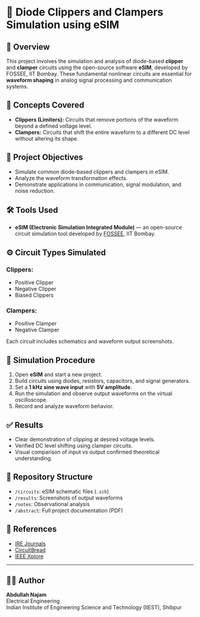 # 📐 Diode Clippers and Clampers Simulation using eSIM

## 🎯 Overview
This project involves the simulation and analysis of diode-based **clipper** and **clamper** circuits using the open-source software **eSIM**, developed by FOSSEE, IIT Bombay. These fundamental nonlinear circuits are essential for **waveform shaping** in analog signal processing and communication systems.

## 🧠 Concepts Covered

- **Clippers (Limiters):** Circuits that remove portions of the waveform beyond a defined voltage level.
- **Clampers:** Circuits that shift the entire waveform to a different DC level without altering its shape.

## 📌 Project Objectives
- Simulate common diode-based clippers and clampers in eSIM.
- Analyze the waveform transformation effects.
- Demonstrate applications in communication, signal modulation, and noise reduction.

## 🛠 Tools Used
- **eSIM (Electronic Simulation Integrated Module)** — an open-source circuit simulation tool developed by [FOSSEE](https://esim.fossee.in/), IIT Bombay.

## ⚙️ Circuit Types Simulated

### Clippers:
- Positive Clipper
- Negative Clipper
- Biased Clippers

### Clampers:
- Positive Clamper
- Negative Clamper

Each circuit includes schematics and waveform output screenshots.

## 🧪 Simulation Procedure
1. Open **eSIM** and start a new project.
2. Build circuits using diodes, resistors, capacitors, and signal generators.
3. Set a **1 kHz sine wave input** with **5V amplitude**.
4. Run the simulation and observe output waveforms on the virtual oscilloscope.
5. Record and analyze waveform behavior.

## ✅ Results
- Clear demonstration of clipping at desired voltage levels.
- Verified DC level shifting using clamper circuits.
- Visual comparison of input vs output confirmed theoretical understanding.

## 📂 Repository Structure
- `/circuits`: eSIM schematic files (`.sch`)
- `/results`: Screenshots of output waveforms
- `/notes`: Observational analysis
- `/abstract`: Full project documentation (PDF)

## 🔗 References
- [IRE Journals](https://www.irejournals.com/paper-details/1701522)
- [CircuitBread](https://www.circuitbread.com/tutorials/using-diodes-as-clippers-or-clampers)
- [IEEE Xplore](https://ieeexplore.ieee.org/document/793507)

---

## 👨‍💻 Author
**Abdullah Najam**  
Electrical Engineering  
Indian Institute of Engineering Science and Technology (IIEST), Shibpur
